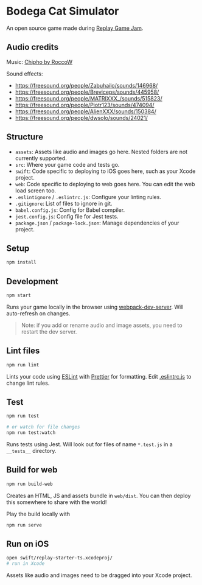 # Bodega Cat Simulator

An open source game made during [Replay Game Jam](https://itch.io/jam/replay-game-jam).

## Audio credits

Music: [Chipho by RoccoW](https://roccow.bandcamp.com/track/chipho)

Sound effects:

- https://freesound.org/people/Zabuhailo/sounds/146968/
- https://freesound.org/people/Breviceps/sounds/445958/
- https://freesound.org/people/MATRIXXX_/sounds/515823/
- https://freesound.org/people/Piotr123/sounds/474094/
- https://freesound.org/people/AlienXXX/sounds/150384/
- https://freesound.org/people/dwsolo/sounds/24021/

## Structure

- `assets`: Assets like audio and images go here. Nested folders are not currently supported.
- `src`: Where your game code and tests go.
- `swift`: Code specific to deploying to iOS goes here, such as your Xcode project.
- `web`: Code specific to deploying to web goes here. You can edit the web load screen too.
- `.eslintignore` / `.eslintrc.js`: Configure your linting rules.
- `.gitignore`: List of files to ignore in git.
- `babel.config.js`: Config for Babel compiler.
- `jest.config.js`: Config file for Jest tests.
- `package.json` / `package-lock.json`: Manage dependencies of your project.

## Setup

```bash
npm install
```

## Development

```bash
npm start
```

Runs your game locally in the browser using [webpack-dev-server](https://github.com/webpack/webpack-dev-server). Will auto-refresh on changes.

> Note: if you add or rename audio and image assets, you need to restart the dev server.

## Lint files

```bash
npm run lint
```

Lints your code using [ESLint](https://eslint.org/) with [Prettier](https://prettier.io/) for formatting. Edit [.eslintrc.js](./.eslintrc.js) to change lint rules.

## Test

```bash
npm run test

# or watch for file changes
npm run test:watch
```

Runs tests using Jest. Will look out for files of name `*.test.js` in a `__tests__` directory.

## Build for web

```bash
npm run build-web
```

Creates an HTML, JS and assets bundle in `web/dist`. You can then deploy this somewhere to share with the world!

Play the build locally with

```bash
npm run serve
```

## Run on iOS

```bash
open swift/replay-starter-ts.xcodeproj/
# run in Xcode
```

Assets like audio and images need to be dragged into your Xcode project.
